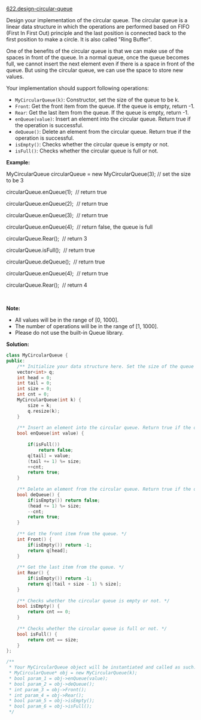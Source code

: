 [622.design-circular-queue](https://leetcode.com/problems/design-circular-queue/)  

Design your implementation of the circular queue. The circular queue is a linear data structure in which the operations are performed based on FIFO (First In First Out) principle and the last position is connected back to the first position to make a circle. It is also called "Ring Buffer".

One of the benefits of the circular queue is that we can make use of the spaces in front of the queue. In a normal queue, once the queue becomes full, we cannot insert the next element even if there is a space in front of the queue. But using the circular queue, we can use the space to store new values.

Your implementation should support following operations:

*   `MyCircularQueue(k)`: Constructor, set the size of the queue to be k.
*   `Front`: Get the front item from the queue. If the queue is empty, return -1.
*   `Rear`: Get the last item from the queue. If the queue is empty, return -1.
*   `enQueue(value)`: Insert an element into the circular queue. Return true if the operation is successful.
*   `deQueue()`: Delete an element from the circular queue. Return true if the operation is successful.
*   `isEmpty()`: Checks whether the circular queue is empty or not.
*   `isFull()`: Checks whether the circular queue is full or not.

**Example:**

  
MyCircularQueue circularQueue = new MyCircularQueue(3); // set the size to be 3
  
circularQueue.enQueue(1);  // return true
  
circularQueue.enQueue(2);  // return true
  
circularQueue.enQueue(3);  // return true
  
circularQueue.enQueue(4);  // return false, the queue is full
  
circularQueue.Rear();  // return 3
  
circularQueue.isFull();  // return true
  
circularQueue.deQueue();  // return true
  
circularQueue.enQueue(4);  // return true
  
circularQueue.Rear();  // return 4
  

 

**Note:**

*   All values will be in the range of \[0, 1000\].
*   The number of operations will be in the range of \[1, 1000\].
*   Please do not use the built-in Queue library.  



**Solution:**  

```cpp
class MyCircularQueue {
public:
    /** Initialize your data structure here. Set the size of the queue to be k. */
    vector<int> q;
    int head = 0;
    int tail = 0;
    int size = 0;
    int cnt = 0;
    MyCircularQueue(int k) {
        size = k;
        q.resize(k);
    }
    
    /** Insert an element into the circular queue. Return true if the operation is successful. */
    bool enQueue(int value) {
        
        if(isFull())
            return false;
        q[tail] = value;
        (tail += 1) %= size;
        ++cnt;
        return true;
    }
    
    /** Delete an element from the circular queue. Return true if the operation is successful. */
    bool deQueue() {
        if(isEmpty()) return false;
        (head += 1) %= size;
        --cnt;
        return true;
    }
    
    /** Get the front item from the queue. */
    int Front() {
        if(isEmpty()) return -1;
        return q[head];
    }
    
    /** Get the last item from the queue. */
    int Rear() {
        if(isEmpty()) return -1;
        return q[(tail + size - 1) % size];
    }
    
    /** Checks whether the circular queue is empty or not. */
    bool isEmpty() {
        return cnt == 0;
    }
    
    /** Checks whether the circular queue is full or not. */
    bool isFull() {
        return cnt == size;
    }
};

/**
 * Your MyCircularQueue object will be instantiated and called as such:
 * MyCircularQueue* obj = new MyCircularQueue(k);
 * bool param_1 = obj->enQueue(value);
 * bool param_2 = obj->deQueue();
 * int param_3 = obj->Front();
 * int param_4 = obj->Rear();
 * bool param_5 = obj->isEmpty();
 * bool param_6 = obj->isFull();
 */
```
      
